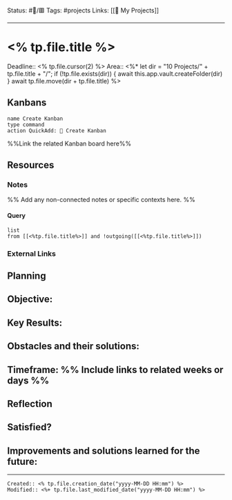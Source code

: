 Status: #🚧/🟥
Tags: #projects
Links: [[🚧 My Projects]]
___

# <% tp.file.title %>
Deadline:: <% tp.file.cursor(2) %>
Area:: 
<%*
	let dir = "10 Projects/" + tp.file.title + "/";
	if (!tp.file.exists(dir)) {
		await this.app.vault.createFolder(dir)
	}
	await tp.file.move(dir + tp.file.title)
%>
## Kanbans
```button
name Create Kanban
type command
action QuickAdd: 📌 Create Kanban
```
%%Link the related Kanban board here%%

## Resources

### Notes
%% Add any non-connected notes or specific contexts here. %%

#### Query

```dataview
list
from [[<%tp.file.title%>]] and !outgoing([[<%tp.file.title%>]])
```

### External Links

## Planning

**Objective:**
- 

**Key Results:**
- 

**Obstacles and their solutions:**
- 

**Timeframe:**
%% Include links to related weeks or days %%
- 

## Reflection

**Satisfied?**
- 

**Improvements and solutions learned for the future**:
- 

___
```ad-fileInfo 
Created:: <% tp.file.creation_date("yyyy-MM-DD HH:mm") %>
Modified:: <%+ tp.file.last_modified_date("yyyy-MM-DD HH:mm") %>
```
